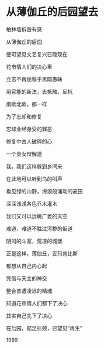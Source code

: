    

# 从薄伽丘的后园望去

柏林墙拆毁有感

从薄伽丘的后园

便可望见文艺复兴已隐现在

花市情人们的决心里

立志不再屈辱于黑暗愚昧

用官能的新法，去抵触，反抗

南欧北欧，都一样

为了忘却和修复

忘却业经身受的罪恶

修复中古人破碎的心

一个贵女辩解道

我，我们这样躲到乡间来

在此地可以听到鸟的叫声

看见绿的山野，海浪般涌动的麦田

深深浅浅各色乔木灌木

我们又可以远眺广袤的天空

难道，难道不胜过污秽的街道

阴闷的斗室，荒凉的城堡

正是这样，薄伽丘，妥玛肯比斯

都想从自己内心起

凭借与天主的神交

整合普遭凌迟的精魂

知道花市情人们都下了决心

其实自己先下了决心

在后园，踮足引颈，已望见“再生”

1989